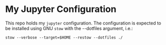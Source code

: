 # My Jupyter Configuration

This repo holds my `jupyter` configuration. The configuration is
expected to be installed using GNU `stow` with the --dotfiles
argument, i.e.:

	stow --verbose --target=$HOME --restow --dotfiles ./
